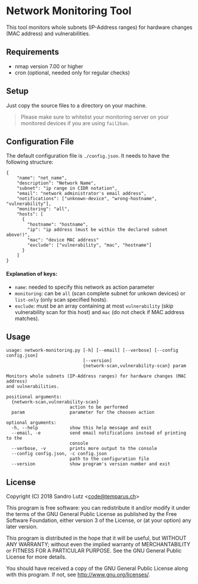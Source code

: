 Network Monitoring Tool
=======================

This tool monitors whole subnets (IP-Address ranges) for hardware changes (MAC address) and vulnerabilities.

## Requirements
* nmap version 7.00 or higher
* cron (optional, needed only for regular checks)

## Setup
Just copy the source files to a directory on your machine.

> Please make sure to whitelist your monitoring server on your monitored devices if you are using `fail2ban`.

## Configuration File

The default configuration file is `./config.json`. It needs to have the following structure:

```
{
    "name": "net_name",
    "description": "Network Name",
    "subnet": "ip range in CIDR notation",
    "email": "network administrator's email address",
    "notifications": ["unknown-device", "wrong-hostname", "vulnerability"],
    "monitoring": "all",
    "hosts": [
      {
        "hostname": "hostname",
        "ip": "ip address (must be within the declared subnet above!)",
        "mac": "device MAC address"
        "exclude": ["vulnerability", "mac", "hostname"]
      }
    ]
}
```

#### Explanation of keys:
* `name`: needed to specify this network as action parameter
* `monitoring`: can be `all` (scan complete subnet for unkown devices) or `list-only` (only scan specified hosts).
* `exclude`: must be an array containing at most `vulnerability` (skip vulnerability scan for this host) and `mac` (do not check if MAC address matches).

## Usage
```
usage: network-monitoring.py [-h] [--email] [--verbose] [--config config.json]
                             [--version]
                             {network-scan,vulnerability-scan} param

Monitors whole subnets (IP-Address ranges) for hardware changes (MAC address)
and vulnerabilities.

positional arguments:
  {network-scan,vulnerability-scan}
                        action to be performed
  param                 parameter for the choosen action

optional arguments:
  -h, --help            show this help message and exit
  --email, -e           send email notifications instead of printing to the
                        console
  --verbose, -v         prints more output to the console
  --config config.json, -c config.json
                        path to the configuration file
  --version             show program's version number and exit

```

## License
Copyright (C) 2018 Sandro Lutz \<<code@temparus.ch>\>

This program is free software: you can redistribute it and/or modify
it under the terms of the GNU General Public License as published by
the Free Software Foundation, either version 3 of the License, or
(at your option) any later version.

This program is distributed in the hope that it will be useful,
but WITHOUT ANY WARRANTY; without even the implied warranty of
MERCHANTABILITY or FITNESS FOR A PARTICULAR PURPOSE.  See the
GNU General Public License for more details.

You should have received a copy of the GNU General Public License
along with this program.  If not, see <http://www.gnu.org/licenses/>.
